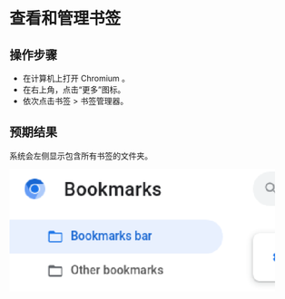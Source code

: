 # 查看和管理书签

## 操作步骤

- 在计算机上打开 Chromium 。
- 在右上角，点击“更多”图标。
- 依次点击书签 > 书签管理器。

## 预期结果

系统会左侧显示包含所有书签的文件夹。

![查看和管理书签-1](./img/查看和管理书签-1.png)
